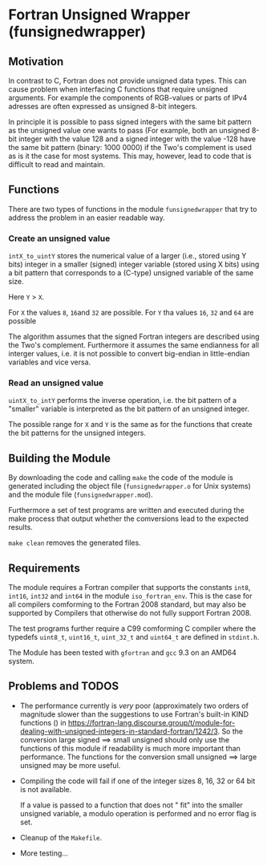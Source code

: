 # Fortran Unsigned Wrapper (funsignedwrapper)

## Motivation
In contrast to C, Fortran does not provide unsigned data types.
This can cause problem when interfacing C functions that require 
unsigned arguments. For example the components of RGB-values or
parts of IPv4 adresses are often expressed as unsigned 8-bit integers.

In principle it is possible to pass signed integers with the same bit
pattern as the unsigned value one wants to pass (For example,
both an unsigned 8-bit integer with the value 128 and a signed integer
with the value -128 have the same bit pattern (binary: 1000 0000) if
the Two's complement is used as is it the case for most systems.
This may, however, lead to code that is difficult to read and maintain.

## Functions

There are two types of functions in the module `funsignedwrapper`
that try to address the problem in an easier readable way.


### Create an unsigned value

`intX_to_uintY` stores the numerical value of a larger (i.e., stored
using Y bits) integer in a smaller (signed) integer variable (stored using X
bits) using a bit pattern that corresponds to a (C-type) unsigned variable
of the same size.

Here `Y` > `X`.

For `X` the values `8`, `16`and  `32` are possible.
For `Y` tha values `16`, `32` and `64` are possible

The algorithm assumes that the signed Fortran integers are described using
the Two's complement. Furthermore it assumes the same endianness for all
interger values, i.e. it is not possible to convert big-endian in 
little-endian variables and vice versa.

### Read an unsigned value

`uintX_to_intY` performs the inverse operation, i.e. the bit pattern of a
"smaller" variable is interpreted as the bit pattern of an unsigned integer.

The possible range for `X` and `Y` is the same as for the functions that create
the bit patterns for the unsigned integers.


## Building the Module

By downloading the code and calling `make` the code of the module is generated
including the object file (`funsignedwrapper.o` for Unix systems) and the 
module file (`funsignedwrapper.mod`).

Furthermore a set of test programs are written and executed during the make process
that output whether the comversions lead to the expected results.

`make clean` removes the generated files.

## Requirements

The module requires a Fortran compiler that supports the constants `int8`, `int16`,
`int32` and `int64` in the module `iso_fortran_env`.
This is the case for all compilers comforming to the Fortran 2008
standard, but may also be supported by Compilers that otherwise do not fully support
Fortran 2008.

The test programs further require a C99 comforming C compiler where the typedefs
`uint8_t`, `uint16_t`, `uint_32_t` and `uint64_t` are defined in `stdint.h`.

The Module has been tested with `gfortran` and `gcc` 9.3 on an AMD64 system.

## Problems and TODOS 

* The performance currently is _very_ poor (approximately two orders of magnitude 
  slower than the suggestions to use Fortran's built-in KIND functions ()
  in https://fortran-lang.discourse.group/t/module-for-dealing-with-unsigned-integers-in-standard-fortran/1242/3.
  So the conversion large signed ==> small unsigned should only use the functions of this module
  if readability is much more important than performance. 
  The functions for the conversion small unsigned ==> large unsigned may be more useful. 
 

* Compiling the code will fail if one of the integer sizes 8, 16, 32 or 64 bit
  is not available.
  
  If a value is passed to a function that does not " fit" into the smaller unsigned variable,
  a modulo operation is performed and no error flag is set.

* Cleanup of the `Makefile`.

* More testing...







